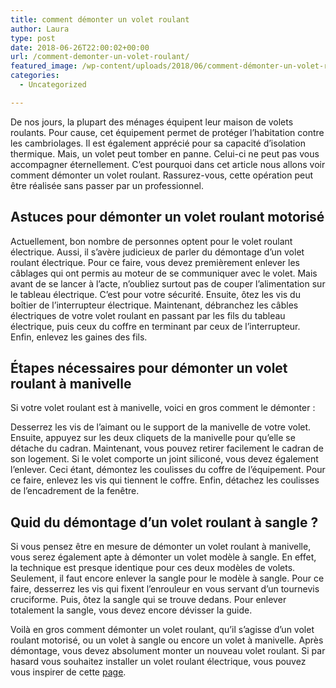 ```yaml
---
title: comment démonter un volet roulant
author: Laura
type: post
date: 2018-06-26T22:00:02+00:00
url: /comment-demonter-un-volet-roulant/
featured_image: /wp-content/uploads/2018/06/comment-démonter-un-volet-roulant.jpg
categories:
  - Uncategorized

---
```

De nos jours, la plupart des ménages équipent leur maison de volets roulants. Pour cause, cet équipement permet de protéger l’habitation contre les cambriolages. Il est également apprécié pour sa capacité d’isolation thermique. Mais, un volet peut tomber en panne. Celui-ci ne peut pas vous accompagner éternellement. C’est pourquoi dans cet article nous allons voir comment démonter un volet roulant. Rassurez-vous, cette opération peut être réalisée sans passer par un professionnel.

## 

## Astuces pour démonter un volet roulant motorisé

Actuellement, bon nombre de personnes optent pour le volet roulant électrique. Aussi, il s’avère judicieux de parler du démontage d’un volet roulant électrique. Pour ce faire, vous devez premièrement enlever les câblages qui ont permis au moteur de se communiquer avec le volet. Mais avant de se lancer à l’acte, n’oubliez surtout pas de couper l’alimentation sur le tableau électrique. C’est pour votre sécurité. Ensuite, ôtez les vis du boîtier de l’interrupteur électrique. Maintenant, débranchez les câbles électriques de votre volet roulant en passant par les fils du tableau électrique, puis ceux du coffre en terminant par ceux de l’interrupteur. Enfin, enlevez les gaines des fils.

## 

## Étapes nécessaires pour démonter un volet roulant à manivelle

Si votre volet roulant est à manivelle, voici en gros comment le démonter :

Desserrez les vis de l’aimant ou le support de la manivelle de votre volet. Ensuite, appuyez sur les deux cliquets de la manivelle pour qu’elle se détache du cadran. Maintenant, vous pouvez retirer facilement le cadran de son logement. Si le volet comporte un joint siliconé, vous devez également l’enlever. Ceci étant, démontez les coulisses du coffre de l’équipement. Pour ce faire, enlevez les vis qui tiennent le coffre. Enfin, détachez les coulisses de l’encadrement de la fenêtre.

## 

## Quid du démontage d’un volet roulant à sangle ?

Si vous pensez être en mesure de démonter un volet roulant à manivelle, vous serez également apte à démonter un volet modèle à sangle. En effet, la technique est presque identique pour ces deux modèles de volets. Seulement, il faut encore enlever la sangle pour le modèle à sangle. Pour ce faire, desserrez les vis qui fixent l’enrouleur en vous servant d’un tournevis cruciforme. Puis, ôtez la sangle qui se trouve dedans. Pour enlever totalement la sangle, vous devez encore dévisser la guide.</p> 

Voilà en gros comment démonter un volet roulant, qu’il s’agisse d’un volet roulant motorisé, ou un volet à sangle ou encore un volet à manivelle. Après démontage, vous devez absolument monter un nouveau volet roulant. Si par hasard vous souhaitez installer un volet roulant électrique, vous pouvez vous inspirer de cette <a href="http://www.linternaute.fr/bricolage/guide-maison-et-jardin/1412325-installer-et-brancher-un-volet-roulant/" target="_blank">page</a>.